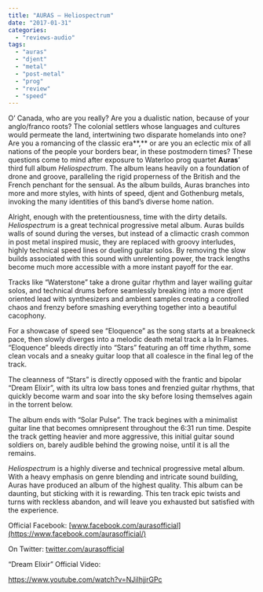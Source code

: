 ```yaml
---
title: "AURAS – Heliospectrum"
date: "2017-01-31"
categories: 
  - "reviews-audio"
tags: 
  - "auras"
  - "djent"
  - "metal"
  - "post-metal"
  - "prog"
  - "review"
  - "speed"
---
```


O’ Canada, who are you really? Are you a dualistic nation, because of your anglo/franco roots? The colonial settlers whose languages and cultures would permeate the land, intertwining two disparate homelands into one? Are you a romancing of the classic era**,** or are you an eclectic mix of all nations of the people your borders bear, in these postmodern times? These questions come to mind after exposure to Waterloo prog quartet **Auras**’ third full album _Heliospectrum_. The album leans heavily on a foundation of drone and groove, paralleling the rigid properness of the British and the French penchant for the sensual. As the album builds, Auras branches into more and more styles, with hints of speed, djent and Gothenburg metals, invoking the many identities of this band’s diverse home nation.

Alright, enough with the pretentiousness, time with the dirty details. _Heliospectrum_ is a great technical progressive metal album. Auras builds walls of sound during the verses, but instead of a climactic crash common in post metal inspired music, they are replaced with groovy interludes, highly technical speed lines or dueling guitar solos. By removing the slow builds associated with this sound with unrelenting power, the track lengths become much more accessible with a more instant payoff for the ear.

Tracks like “Waterstone” take a drone guitar rhythm and layer wailing guitar solos, and technical drums before seamlessly breaking into a more djent oriented lead with synthesizers and ambient samples creating a controlled chaos and frenzy before smashing everything together into a beautiful cacophony.

For a showcase of speed see “Eloquence” as the song starts at a breakneck pace, then slowly diverges into a melodic death metal track a la In Flames. “Eloquence” bleeds directly into “Stars” featuring an off time rhythm, some clean vocals and a sneaky guitar loop that all coalesce in the final leg of the track.

The cleanness of “Stars” is directly opposed with the frantic and bipolar “Dream Elixir”, with its ultra low bass tones and frenzied guitar rhythms, that quickly become warm and soar into the sky before losing themselves again in the torrent below.

The album ends with “Solar Pulse”. The track begines with a minimalist guitar line that becomes omnipresent throughout the 6:31 run time. Despite the track getting heavier and more aggressive, this initial guitar sound soldiers on, barely audible behind the growing noise, until it is all the remains.

_Heliospectrum_ is a highly diverse and technical progressive metal album. With a heavy emphasis on genre blending and intricate sound building, Auras have produced an album of the highest quality. This album can be daunting, but sticking with it is rewarding. This ten track epic twists and turns with reckless abandon, and will leave you exhausted but satisfied with the experience.

Official Facebook: [www.facebook.com/aurasofficial](https://www.facebook.com/aurasofficial/)

On Twitter: [twitter.com/aurasofficial](https://twitter.com/aurasofficial?ref_src=twsrc%5Egoogle%7Ctwcamp%5Eserp%7Ctwgr%5Eauthor)

“Dream Elixir” Official Video:

https://www.youtube.com/watch?v=NJiIhjjrGPc
